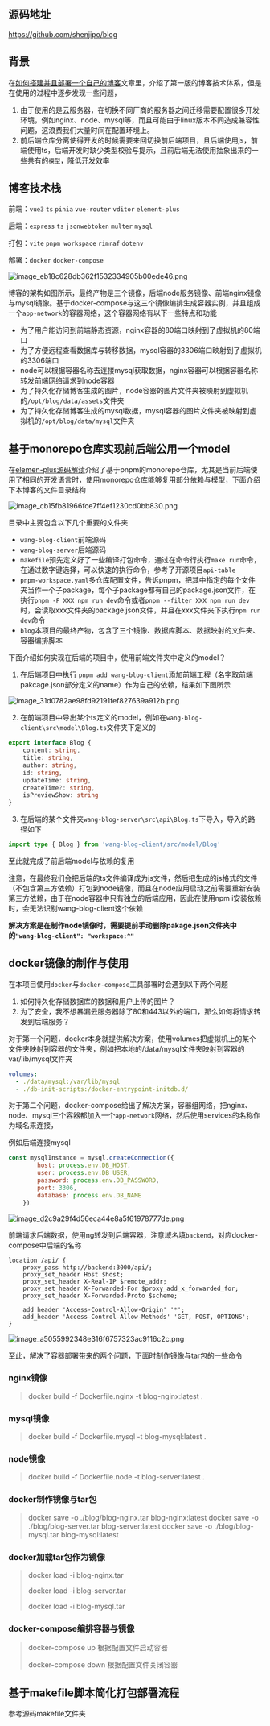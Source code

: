 ## 源码地址

https://github.com/shenjipo/blog

## 背景

在[如何搭建并且部署一个自己的博客](http://101.133.143.249/Blog/#/Preview/PreviewBlog/997d5b4b-4e2a-43e5-b9ef-7eff375a1278)文章里，介绍了第一版的博客技术体系，但是在使用的过程中逐步发现一些问题，

1. 由于使用的是云服务器，在切换不同厂商的服务器之间迁移需要配置很多开发环境，例如nginx、node、mysql等，而且可能由于linux版本不同造成兼容性问题，这浪费我们大量时间在配置环境上。
2. 前后端仓库分离使得开发的时候需要来回切换前后端项目，且后端使用js，前端使用ts，后端开发时缺少类型校验与提示，且前后端无法使用抽象出来的一些共有的`模型`，降低开发效率

## 博客技术栈

前端：`vue3` `ts` `pinia` `vue-router` `vditor` `element-plus`

后端：`express` `ts` `jsonwebtoken` `multer` `mysql`

打包：`vite` `pnpm workspace` `rimraf` `dotenv`

部署：`docker` `docker-compose`

![image_eb18c628db362f1532334905b00ede46.png](http://101.133.143.249/api/getImage/image_eb18c628db362f1532334905b00ede46.png)

博客的架构如图所示，最终产物是三个镜像，后端node服务镜像、前端nginx镜像与mysql镜像。基于docker-compose与这三个镜像编排生成容器实例，并且组成一个`app-network`的容器网络，这个容器网络有以下一些特点和功能

* 为了用户能访问到前端静态资源，nginx容器的80端口映射到了虚拟机的80端口
* 为了方便远程查看数据库与转移数据，mysql容器的3306端口映射到了虚拟机的3306端口
* node可以根据容器名称去连接mysql获取数据，nginx容器可以根据容器名称转发前端网络请求到node容器
* 为了持久化存储博客生成的图片，node容器的图片文件夹被映射到虚拟机的`/opt/blog/data/assets`文件夹
* 为了持久化存储博客生成的mysql数据，mysql容器的图片文件夹被映射到虚拟机的`/opt/blog/data/mysql`文件夹

## 基于monorepo仓库实现前后端公用一个model

在[elemen-plus源码解读](http://101.133.143.249/Blog/#/Preview/PreviewBlog/748549b5-dcce-4b09-a855-f4c1b5cbd74c)介绍了基于pnpm的monorepo仓库，尤其是当前后端使用了相同的开发语言时，使用monorepo仓库能够复用部分依赖与模型，下面介绍下本博客的文件目录结构

![image_cb15fb81966fce7ff4ef1230cd0bb830.png](http://101.133.143.249/api/getImage/image_cb15fb81966fce7ff4ef1230cd0bb830.png)

目录中主要包含以下几个重要的文件夹

* `wang-blog-client`前端源码
* `wang-blog-server`后端源码
* `makefile`预先定义好了一些编译打包命令，通过在命令行执行`make run`命令，在通过数字键选择，可以快速的执行命令，参考了开源项目`api-table`
* `pnpm-workspace.yaml`多仓库配置文件，告诉pnpm，把其中指定的每个文件夹当作一个子package，每个子package都有自己的package.json文件，在执行`pnpm -F XXX npm run dev`命令或者`pnpm --filter XXX npm run dev`时，会读取xxx文件夹的package.json文件，并且在xxx文件夹下执行`npm run dev`命令
* `blog`本项目的最终产物，包含了三个镜像、数据库脚本、数据映射的文件夹、容器编排脚本

下面介绍如何实现在后端的项目中，使用前端文件夹中定义的model？

1. 在后端项目中执行 `pnpm add wang-blog-client`添加前端工程（名字取前端pakcage.json部分定义的name）作为自己的依赖，结果如下图所示

![image_31d0782ae98fd92191fef827639a912b.png](http://101.133.143.249/api/getImage/image_31d0782ae98fd92191fef827639a912b.png)

2. 在前端项目中导出某个ts定义的model，例如在`wang-blog-client\src\model\Blog.ts`文件夹下定义的

```typescript
export interface Blog {
    content: string,
    title: string,
    author: string,
    id: string,
    updateTime: string,
    createTime?: string,
    isPreviewShow: string
}
```

3. 在后端的某个文件夹`wang-blog-server\src\api\Blog.ts`下导入，导入的路径如下

```typescript
import type { Blog } from 'wang-blog-client/src/model/Blog'
```

至此就完成了前后端model与依赖的复用

注意，在最终我们会把后端的ts文件编译成为js文件，然后把生成的js格式的文件（不包含第三方依赖）打包到node镜像，而且在node应用启动之前需要重新安装第三方依赖，由于在node容器中只有独立的后端应用，因此在使用npm i安装依赖时，会无法识别wang-blog-client这个依赖

**解决方案是在制作node镜像时，需要提前手动删除pakage.json文件夹中的`"wang-blog-client": "workspace:^"`**


## docker镜像的制作与使用

在本项目使用`docker`与`docker-compose`工具部署时会遇到以下两个问题

1. 如何持久化存储数据库的数据和用户上传的图片？
2. 为了安全，我不想暴漏云服务器除了80和443以外的端口，那么如何将请求转发到后端服务？

对于第一个问题，docker本身就提供解决方案，使用volumes把虚拟机上的某个文件夹映射到容器的文件夹，例如把本地的/data/mysql文件夹映射到容器的var/lib/mysql文件夹

```yaml
volumes:
  - ./data/mysql:/var/lib/mysql
  - ./db-init-scripts:/docker-entrypoint-initdb.d/
```

对于第二个问题，docker-compose给出了解决方案，容器组网络，把nginx、node、mysql三个容器都加入一个`app-network`网络，然后使用services的名称作为域名来连接，

例如后端连接mysql

```javascript
const mysqlInstance = mysql.createConnection({
        host: process.env.DB_HOST,
        user: process.env.DB_USER,
        password: process.env.DB_PASSWORD,
        port: 3306,
        database: process.env.DB_NAME
    })
```


![image_d2c9a29f4d56eca44e8a5f61978777de.png](http://101.133.143.249/api/getImage/image_d2c9a29f4d56eca44e8a5f61978777de.png)

前端请求后端数据，使用ng转发到后端容器，注意域名填`backend`，对应docker-compose中后端的名称

```
location /api/ {  
    proxy_pass http://backend:3000/api/;   
    proxy_set_header Host $host;  
    proxy_set_header X-Real-IP $remote_addr;  
    proxy_set_header X-Forwarded-For $proxy_add_x_forwarded_for;  
    proxy_set_header X-Forwarded-Proto $scheme;  

    add_header 'Access-Control-Allow-Origin' '*';  
    add_header 'Access-Control-Allow-Methods' 'GET, POST, OPTIONS';  
}
```

![image_a5055992348e316f6757323ac9116c2c.png](http://101.133.143.249/api/getImage/image_a5055992348e316f6757323ac9116c2c.png)

至此，解决了容器部署带来的两个问题，下面时制作镜像与tar包的一些命令

### nginx镜像

> docker build -f Dockerfile.nginx -t blog-nginx:latest .

### mysql镜像

> docker build -f Dockerfile.mysql -t blog-mysql:latest .

### node镜像

> docker build -f Dockerfile.node -t blog-server:latest .

### docker制作镜像与tar包

> docker save -o ./blog/blog-nginx.tar blog-nginx:latest
> docker save -o ./blog/blog-server.tar blog-server:latest
> docker save -o ./blog/blog-mysql.tar blog-mysql:latest

### docker加载tar包作为镜像

> docker load -i blog-nginx.tar
>
> docker load -i blog-server.tar
>
> docker load -i blog-mysql.tar

### docker-compose编排容器与镜像

> docker-compose up 根据配置文件启动容器
>
> docker-compose down 根据配置文件关闭容器

## 基于makefile脚本简化打包部署流程

参考源码makefile文件夹
